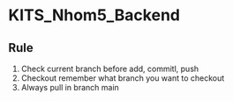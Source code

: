 # KITS_Nhom5_Backend

## Rule
1. Check current branch before add, commitl, push
2. Checkout remember what branch you want to checkout
3. Always pull in branch main